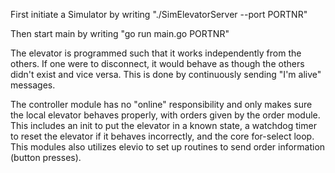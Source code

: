 First initiate a Simulator by writing "./SimElevatorServer --port PORTNR"

Then start main by writing "go run main.go PORTNR"

The elevator is programmed such that it works independently from the others. If one were to disconnect, it would behave as though the others didn't exist and vice versa. This is done by continuously sending "I'm alive" messages.


The controller module has no "online" responsibility and only makes sure the local elevator behaves properly, with orders given by the order module. This includes an init to put the elevator in a known state, a watchdog timer to reset the elevator if it behaves incorrectly, and the core for-select loop. This modules also utilizes elevio to set up routines to send order information (button presses).
